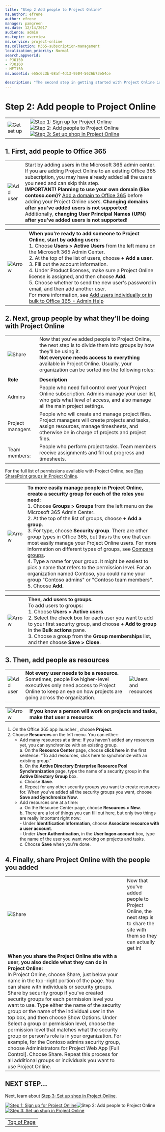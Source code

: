 ```yaml
---
title: "Step 2 Add people to Project Online"
ms.author: efrene
author: efrene
manager: pamgreen
ms.date: 12/14/2017
audience: admin
ms.topic: overview
ms.service: project-online
ms.collection: M365-subscription-management
localization_priority: Normal
search.appverid:
- PJO150
- PJO160
- MET150
ms.assetid: e65c6c3b-68af-4d13-9504-5626b73e54ce

description: "The second step in getting started with Project Online is adding the people who will use it."
---
```


# Step 2: Add people to Project Online

|||
|:-----|:-----|
|![Get set up](media/6b503a9c-4ef0-409b-ab56-09e804cfe0c3.png)           <br/> |[![Step 1: Sign up for Project Online](media/f82f0100-dc58-47d6-960a-28db901de6d8.png)](step-1-sign-up-for-project-online.md)          ![Step 2: Add people to Project Online](media/1e3028cb-08d7-482c-b57c-c2f24a4951a0.png)          [![Step 3: Set up shop in Project Online](media/e27ceef5-1c39-43e4-92ac-300d58fb65c8.png)](step-3-set-up-shop-in-project-online.md) <br/> |
   
## 1. First, add people to Office 365
<a name="__top"> </a>

|||
|:-----|:-----|
|![Add user](media/adf53af3-c248-4fd8-95fd-26c2a7cdb3e4.png)           <br/> |Start by adding users in the Microsoft 365 admin center. If you are adding Project Online to an existing Office 365 subscription, you may have already added all the users you need and can skip this step.<br/>**IMPORTANT!** **Planning to use your own domain (like contoso.com)?** [Add a domain to Office 365](https://support.office.com/article/6383f56d-3d09-4dcb-9b41-b5f5a5efd611) before adding your Project Online users. **Changing domains after you've added users is not supported!** Additionally, **changing User Principal Names (UPN) after you’ve added users is not supported!** |      
   
|||
|:-----|:-----|
|![Arrow](media/2005a697-28c3-44a3-9194-3a1e2af483ac.png)           <br/> |**When you're ready to add someone to Project Online, start by adding users:** <br/> 1. Choose **Users \> Active Users** from the left menu on the Microsoft 365 Admin Center.<br/> 2. At the top of the list of users, choose **+ Add a user**.<br/>3.  Fill out the account information.<br/> 4. Under Product licenses, make sure a Project Online license is assigned, and then choose **Add**. <br/> 5. Choose whether to send the new user's password in email, and then add another user. <br/>For more information, see [Add users individually or in bulk to Office 365 - Admin Help](https://support.office.com/article/1970f7d6-03b5-442f-b385-5880b9c256ec) <br/> |
   

   
## 2. Next, group people by what they'll be doing with Project Online
<a name="__top"> </a>

|||
|:-----|:-----|
|![Share](media/94aea025-98ff-4a16-af99-3f91e31ed1e9.png)           <br/> |Now that you've added people to Project Online, the next step is to divide them into groups by how they'll be using it.  <br/> **Not everyone needs access to everything** available in Project Online. Usually, your organization can be sorted ino the following roles:</br>|
|||
|**Role**  <br/> |**Description**  <br/> |**Permission name**  <br/> |
|Admins  <br/> |People who need full control over your Project Online subscription. Admins manage your user list, who gets what level of access, and also manage all the main project settings.  <br/> |**Administrators for Project Web App [Full Control]** <br/> |
|Project managers  <br/> |People who will create and manage project files. Project managers will create projects and tasks, assign resources, manage timesheets, and otherwise be in charge of projects and project files.  <br/> |**Project Managers for Project Web App [Design, Manage Subsites]** <br/> |
|Team members:  <br/> |People who perform project tasks. Team members receive assignments and fill out progress and timesheets.  <br/> |**Team Members for Project Web App [Read]** <br/> |
   
For the full list of permissions available with Project Online, see [Plan SharePoint groups in Project Online](plan-sharepoint-groups-in-project-online.md).  <br/> 
   
|||
|:-----|:-----|
|![Arrow](media/2005a697-28c3-44a3-9194-3a1e2af483ac.png)           <br/> |**To more easily manage people in Project Online, create a security group for each of the roles you need:** <br/> 1. Choose **Groups \> Groups** from the left menu on the Microsoft 365 Admin Center. <br/> 2. At the top of the list of groups, choose **+ Add a group**.<br/> 3. For type, choose **Security group**. There are other group types in Office 365, but this is the one that can most easily manage your Project Online users. For more information on different types of groups, see [Compare groups](https://go.microsoft.com/fwlink/?linkid=2006514).<br/>4. Type a name for your group. It might be easiest to pick a name that refers to the permission level. For an organization named Contoso, you could name your group "Contoso admins" or "Contoso team members".<br/>5. Choose **Add**. |
   
|||
|:-----|:-----|
|![Arrow](media/2005a697-28c3-44a3-9194-3a1e2af483ac.png)           <br/> |**Then, add users to groups.**  <br/> To add users to groups:  <br/> 1. Choose **Users \> Active users**.<br/>2. Select the check box for each user you want to add to your first security group, and choose **+ Add to group** in the **Bulk actions** pane.<br/>3. Choose a group from the **Group memberships** list, and then choose **Save \> Close**. |
   

   
## 3. Then, add people as resources
<a name="__top"> </a>

||||
|:-----|:-----|:-----|
|![Add user](media/adf53af3-c248-4fd8-95fd-26c2a7cdb3e4.png)           <br/> |**Not every user needs to be a resource.** Sometimes, people like higher-level executives only need access to Project Online to keep an eye on how projects are going across the organization.  <br/> |![Users and resources](media/2cc5476a-68eb-4f42-8ca4-6e1c672f2c0c.png)           <br/> |

   
|||
|:-----|:-----|
|![Arrow](media/2005a697-28c3-44a3-9194-3a1e2af483ac.png)           <br/> |**If you know a person will work on projects and tasks, make that user a resource:** <br/>
1. On the Office 365 app launcher , choose **Project**.
2. Choose **Resources** on the left menu. You can either: 
    * Add many resources at a time: If you haven't added any resources yet, you can synchronize with an existing group.   
        a. On the **Resource Center** page, choose **click here** in the first sentence: "To add resources, click here to synchronize with an existing group."  
        b. On the **Active Directory Enterprise Resource Pool Synchronization** page, type the name of a security group in the **Active Directory Group** box.  
        c. Choose **Save**.  
        d. Repeat for any other security groups you want to create resources for. When you've added all the security groups you want, choose **Save and Synchronize Now**. 
     * Add resources one at a time:<br/>
           a. On the Resource Center page, choose **Resources \> New**.  
           b. There are a lot of things you can fill out here, but only two things are really important right now:   
            - Under **Identification Information**, choose **Associate resource with a user account**.   
            - Under **User Authentication**, in the **User logon account** box, type the name of the user you want working on projects and tasks.<br/>
           c. Choose **Save** when you're done.  
   

   
## 4. Finally, share Project Online with the people you added
<a name="__top"> </a>

|||
|:-----|:-----|
|![Share](media/94aea025-98ff-4a16-af99-3f91e31ed1e9.png)<br/> |Now that you've added people to Project Online, the next step is to share the site with them so they can actually get in!  <br/>| 
**When you share the Project Online site with a user, you also decide what they can do in Project Online:** <br/> In Project Online, choose Share, just below your name in the top-right portion of the page. You can share with individuals or security groups. Share by security group if you've created security groups for each permission level you want to use. Type either the name of the security group or the name of the individual user in the top box, and then choose Show Options. Under Select a group or permission level, choose the permission level that matches what the security group or person's role is in your organization. For example, for the Contoso admins security group, choose Administrators for Project Web App [Full Control]. Choose Share. Repeat this process for all additional groups or individuals you want to use Project Online. |
   
## NEXT STEP...
<a name="__top"> </a>

Next, learn about [Step 3: Set up shop in Project Online](step-3-set-up-shop-in-project-online.md).
  
[![Step 1: Sign up for Project Online](media/f82f0100-dc58-47d6-960a-28db901de6d8.png)](step-1-sign-up-for-project-online.md)![Step 2: Add people to Project Online](media/be1ca863-defe-4156-a5b1-68cea288476f.png)[![Step 3: Set up shop in Project Online](media/e002dacf-722f-4af8-9d22-b606d22a8051.png)](step-3-set-up-shop-in-project-online.md)
  
||
|:-----|
|[Top of Page](step-1-sign-up-for-project-online.md#__top)|
   

